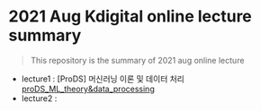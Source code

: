 # 2021 Aug Kdigital online lecture summary

> This repository is the summary of 2021 aug online lecture

* lecture1 : [ProDS] 머신러닝 이론 및 데이터 처리 [proDS_ML_theory&data_processing](./proDS_ML_theory&data_processing.md)
* lecture2 : 

